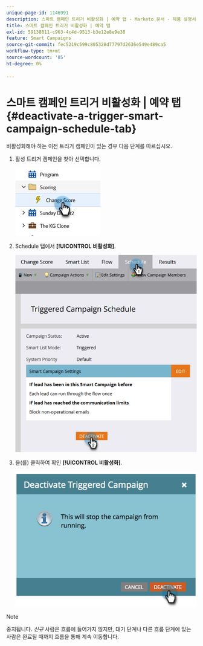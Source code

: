```yaml
---
unique-page-id: 1146991
description: 스마트 캠페인 트리거 비활성화 | 예약 탭 - Marketo 문서 - 제품 설명서
title: 스마트 캠페인 트리거 비활성화 | 예약 탭
exl-id: 59138811-c963-4c4d-9513-b3e12e8e9e38
feature: Smart Campaigns
source-git-commit: fec5219c599c805328d77797d2636e549e489ca5
workflow-type: tm+mt
source-wordcount: '85'
ht-degree: 0%

---
```


# 스마트 캠페인 트리거 비활성화 | 예약 탭 {#deactivate-a-trigger-smart-campaign-schedule-tab}

비활성화해야 하는 이전 트리거 캠페인이 있는 경우 다음 단계를 따르십시오.

1. 활성 트리거 캠페인을 찾아 선택합니다.

   ![](assets/deactivate-a-trigger-smart-campaign-schedule-tab-1.png)

1. Schedule 탭에서 **[!UICONTROL 비활성화]**.

   ![](assets/deactivate-a-trigger-smart-campaign-schedule-tab-2.png)

1. 을(를) 클릭하여 확인 **[!UICONTROL 비활성화]**.

   ![](assets/deactivate-a-trigger-smart-campaign-schedule-tab-3.png)

>[!NOTE]
>
>중지됩니다. _신규_ 사람은 흐름에 들어가지 않지만, 대기 단계나 다른 흐름 단계에 있는 사람은 완료될 때까지 흐름을 통해 계속 이동합니다.

